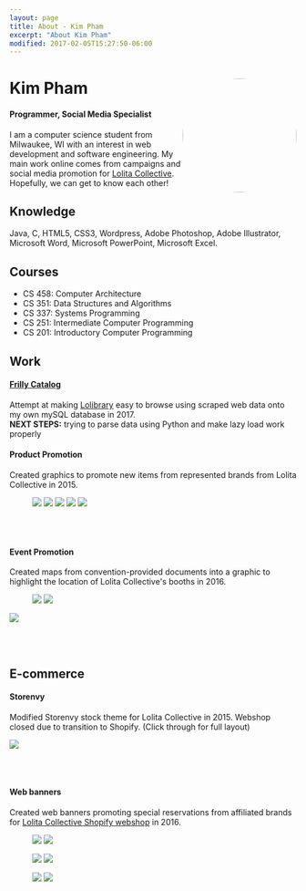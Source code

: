 ```yaml
---
layout: page
title: About - Kim Pham
excerpt: "About Kim Pham"
modified: 2017-02-05T15:27:50-06:00
---
```


<div class="container" id="top">
  <img src="{{site.url}}/images/web-profilepic.jpg" width="200px" style="float: right; border-radius: 50%;"/>
  <h1>Kim Pham</h1>
  <h4>Programmer, Social Media Specialist</h4>
  <p>I am a computer science student from Milwaukee, WI with an interest in web development and software engineering. My main work online comes from campaigns and social media promotion for <a href="http://lolitacollective.com">Lolita Collective</a>. Hopefully, we can get to know each other!
  </p>

  <h2>Knowledge</h2>
  <p>Java, C, HTML5, CSS3, Wordpress, Adobe Photoshop, Adobe Illustrator, Microsoft Word, Microsoft PowerPoint, Microsoft Excel.
  </p>
  <h2>Courses</h2>
  <ul>
    <li>CS 458: Computer Architecture</li>
    <li>CS 351: Data Structures and Algorithms</li>
    <li>CS 337: Systems Programming</li>
    <li>CS 251: Intermediate Computer Programming</li>
    <li>CS 201: Introductory Computer Programming</li>
  </ul>

  <h2 id="work">Work</h2>
  <h4><a href="http://frillycatalog.tsundokulife.com/">Frilly Catalog</a></h4>
  <p>Attempt at making <a href="http://lolibrary.org">Lolibrary</a> easy to browse using scraped web data onto my own mySQL database in 2017. <br>
  <b>NEXT STEPS:</b> trying to parse data using Python and make lazy load work properly</p>

  <h4>Product Promotion</h4>
  <p>Created graphics to promote new items from represented brands from Lolita Collective in 2015. 
  </p>
  <figure class="half">
    <img src="{{site.url}}/images/2015-02-20.jpg" />
    <img src="{{site.url}}/images/2015-02-27.jpg" />
    <img src="{{site.url}}/images/lc-blackfriday-grimoire2015.jpg" />
    <img src="{{site.url}}/images/lc-smallbusinesssat2015.jpg" />
    <img src="{{site.url}}/images/lockshop-lolitacollective.jpg" />
  </figure>

  <br /><br />
  <h4>Event Promotion</h4>
  <p>Created maps from convention-provided documents into a graphic to highlight the location of Lolita Collective's booths in 2016.
  </p>
  <figure class="half">
    <img src="{{site.url}}/images/animematsuri-map.jpg" />
    <img src="{{site.url}}/images/Tekko-map-2016.png" />
  </figure>
  <img src="{{site.url}}/images/RC-Marketplace-Map-Final.png" />

  <br /><br />
  <h2 id="ecommerce">E-commerce</h2>
  <h4>Storenvy</h4>
  <p>Modified Storenvy stock theme for Lolita Collective in 2015. Webshop closed due to transition to Shopify. (Click through for full layout)</p>
  <a href="lolitacollective-storenvy.png"><img src="{{site.url}}/images/lolitacollective-storenvy-preview.png" /></a>


  <br /><br />
  <h4>Web banners</h4>
  <p>Created web banners promoting special reservations from affiliated brands for <a href="http://store.lolitacollective.com">Lolita Collective Shopify webshop</a> in 2016.</p>
  
  <!-- photos -->
  <figure class="half">
    <img class="first" src="banner1.jpg" />
    <img src="{{site.url}}/images/banner2.jpg" />
  </figure>
  <figure class="half">
    <img src="{{site.url}}/images/banner3.jpg" />
    <img src="{{site.url}}/images/mossbadger-allthemwitches-banner.jpg" />
  </figure>
  <figure class="half">
    <img src="{{site.url}}/images/banner1.jpg" />
    <img src="{{site.url}}/images/banner2.jpg" />
  </figure>
</div>